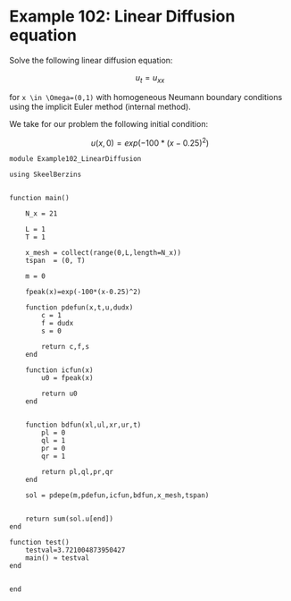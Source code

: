 # Example 102: Linear Diffusion equation

Solve the following linear diffusion equation:
```math
u_t  = u_{xx}
```
for ``x \in \Omega=(0,1)`` with homogeneous Neumann boundary conditions using the implicit Euler method (internal method).

We take for our problem the following initial condition:
```math
u(x,0) = exp(-100*(x-0.25)^2)
```

```
module Example102_LinearDiffusion

using SkeelBerzins


function main()

	N_x = 21
		
	L = 1
	T = 1

	x_mesh = collect(range(0,L,length=N_x))
	tspan  = (0, T)

	m = 0
	
	fpeak(x)=exp(-100*(x-0.25)^2)

	function pdefun(x,t,u,dudx)
		c = 1
		f = dudx 
		s = 0
		
		return c,f,s
	end

	function icfun(x)
		u0 = fpeak(x)
		
		return u0
	end


	function bdfun(xl,ul,xr,ur,t)
		pl = 0
		ql = 1
		pr = 0
		qr = 1

		return pl,ql,pr,qr
	end

	sol = pdepe(m,pdefun,icfun,bdfun,x_mesh,tspan)
	

	return sum(sol.u[end])
end

function test()
    testval=3.721004873950427
    main() ≈ testval
end


end
```
